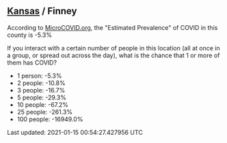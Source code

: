 
## [Kansas](/united-states/kansas) / Finney

According to [MicroCOVID.org](http://microcovid.org),
the "Estimated Prevalence" of COVID in this county is -5.3%

If you interact with a certain number of people in this location
(all at once in a group, or spread out across the day), what is the chance that
1 or more of them has COVID?

- 1 person: -5.3%
- 2 people: -10.8%
- 3 people: -16.7%
- 5 people: -29.3%
- 10 people: -67.2%
- 25 people: -261.3%
- 100 people: -16949.0%

Last updated: 2021-01-15 00:54:27.427956 UTC
